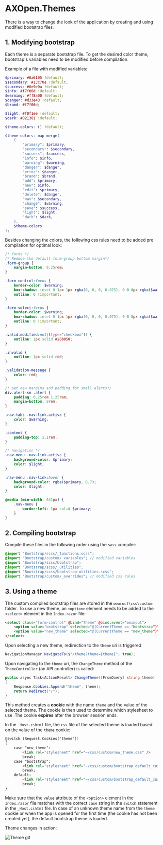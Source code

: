 # **AXOpen.Themes**

There is a way to change the look of the application by creating and using modified bootstrap files.

## 1. Modifying bootstrap

Each theme is a separate bootstrap file. To get the desired color theme, bootstrap's variables need to be modified before compilation.

Example of a file with modified variables:

```scss
$primary: #0a6105 !default;
$secondary: #13c70e !default;
$success: #0e9e0a !default;
$info: #f7f06d !default;
$warning: #ff8a00 !default;
$danger: #d33e43 !default;
$brand: #f7f06d;

$light: #f0f1ee !default;
$dark: #021301 !default;

$theme-colors: () !default;

$theme-colors: map-merge(
    (
        "primary": $primary,
        "secondary": $secondary,
        "success": $success,
        "info": $info,
        "warning": $warning,
        "danger": $danger,
        "error": $danger,
        "brand": $brand,
        "add": $primary,
        "new": $info,
        "edit": $primary,
        "delete": $danger,
        "nav": $secondary,
        "change": $warning,
        "save": $success,
        "light": $light,
        "dark": $dark,
    ),
    $theme-colors
);
```

Besides changing the colors, the following css rules need to be added pre compilation for optimal look:

```scss
/* forms */
/* Reduce the default form-group bottom margin*/
.form-group {
    margin-bottom: 0.25rem;
}

.form-control:focus {
    border-color: $warning;
    box-shadow: inset 0 1px 1px rgba(0, 0, 0, 0.075), 0 0 8px rgba($warning, 0.6);
    outline: 0 !important;
}

.form-select:focus {
    border-color: $warning;
    box-shadow: inset 0 1px 1px rgba(0, 0, 0, 0.075), 0 0 8px rgba($warning, 0.6);
    outline: 0 !important;
}

.valid.modified:not([type="checkbox"]) {
    outline: 1px solid #26b050;
}

.invalid {
    outline: 1px solid red;
}

.validation-message {
    color: red;
}

/* set new margins and padding for small alerts*/
div.alert-sm .alert {
    padding: 0.25rem 1.25rem;
    margin-bottom: 0rem;
}

.nav-tabs .nav-link.active {
    color: $warning;
}

.content {
    padding-top: 1.1rem;
}

/* navigation */
.nav-menu .nav-link.active {
    background-color: $primary;
    color: $light;
}

.nav-menu .nav-link:hover {
    background-color: rgba($primary, 0.7);
    color: $light;
}

@media (min-width: 641px) {
    .nav-menu {
        border-left: 1px solid $primary;
    }
}
```

## 2. Compiling bootstrap

Compile these files in the following order using the `sass` compiler:

```scss
@import "Bootstrap/scss/_functions.scss";
@import "Bootstrap/custom/_variables"; // modified variables
@import "Bootstrap/scss/bootstrap";
@import "Bootstrap/scss/_utilities";
@import "Bootstrap/scss/bootstrap-utilities.scss";
@import "Bootstrap/custom/_overrides"; // modified css rules
```

## 3. Using a theme

The custom compiled bootstrap files are stored in the `wwwroot\css\custom` folder. To use a new theme, an `<option>` element needs to be added to the `<select>` element in the `Index.razor` file:

```html
<select class="form-control" @bind="Theme" @bind:event="oninput">
    <option value="bootstrap" selected="@(CurrentTheme == "bootstrap")">Bootstrap default</option>
    <option value="new_theme" selected="@(CurrentTheme == "new_theme")">New Theme</option>
</select>
```

Upon selecting a new theme, redirection to the `theme` uri is triggered:

```csharp
NavigationManager.NavigateTo($"/theme?theme={theme}", true);
```

Upon navigating to the `theme` uri, the `ChangeTheme` method of the `ThemeController` (an API controller) is called:

```csharp
public async Task<ActionResult> ChangeTheme([FromQuery] string theme)
{
    Response.Cookies.Append("theme", theme);
    return Redirect("/");
}
```

This method creates a **cookie** with the name `theme` and the value of the selected theme. The cookie is then used to determine which stylesheet to use. The cookie **expires** after the browser session ends.

In the `_Host.cshtml` file, the `css` file of the selected theme is loaded based on the value of the `theme` cookie:

```html
@switch (Request.Cookies["theme"]) 
{
    case "new_theme":
        <link rel="stylesheet" href="~/css/custom/new_theme.css" />
        break;
    case "bootstrap":
        <link rel="stylesheet" href="~/css/custom/bootstrap_default_custom.css" />
        break; 
    default:
        <link rel="stylesheet" href="~/css/custom/bootstrap_default_custom.css" />
        break; 
}
```

Make sure that the `value` attribute of the `<option>` element in the `Index.razor` file matches with the correct `case` string in the `switch` statement in the `_Host.cshtml` file. In case of an unknown theme name from the `theme` cookie or when the app is opened for the first time (the cookie has not been created yet), the default bootstrap theme is loaded.

Theme changes in action:

![Theme gif](~/images/Theme_demo.gif)
